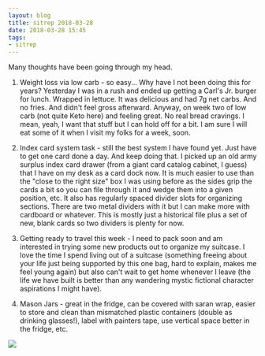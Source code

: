 ```yaml
---
layout: blog
title: sitrep 2018-03-28
date: 2018-03-28 15:45
tags:
- sitrep
---
```


Many thoughts have been going through my head.

1. Weight loss via low carb - so easy... Why have I not been doing this for years? Yesterday I was in a rush and ended up getting a Carl's Jr. burger for lunch. Wrapped in lettuce. It was delicious and had 7g net carbs. And no fries. And didn't feel gross afterward. Anyway, on week two of low carb (not quite Keto here) and feeling great. No real bread cravings. I mean, yeah, I want that stuff but I can hold off for a bit. I am sure I will eat some of it when I visit my folks for a week, soon.

2. Index card system task - still the best system I have found yet. Just have to get one card done a day. And keep doing that. I picked up an old army surplus index card drawer (from a giant card catalog cabinet, I guess) that I have on my desk as a card dock now. It is much easier to use than the "close to the right size" box I was using before as the sides grip the cards a bit so you can file through it and wedge them into a given position, etc. It also has regularly spaced divider slots for organizing sections. There are two metal dividers with it but I can make more with cardboard or whatever. This is mostly just a historical file plus a set of new, blank cards so two dividers is plenty for now.

3. Getting ready to travel this week - I need to pack soon and am interested in trying some new products out to organize my suitcase. I love the time I spend living out of a suitcase (something freeing about your life just being supported by this one bag, hard to explain, makes me feel young again) but also can't wait to get home whenever I leave (the life we have built is better than any wandering mystic fictional character aspirations I might have). 

4. Mason Jars - great in the fridge, can be covered with saran wrap, easier to store and clean than mismatched plastic containers (double as drinking glasses!), label with painters tape, use vertical space better in the fridge, etc. 

<!-- Test -->


![](/images/20180324_082710_parm.jpg)
